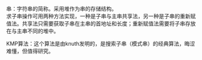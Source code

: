 串：字符串的简称。采用堆作为串的存储结构。  
求子串操作可用两种方法实现，一种是子串与主串共享法，另一种是子串的重新赋值法。共享法只需要获取子串在主串的首地址和长度；重新赋值法需要将子串存放在与主串不同的堆中。

KMP算法：这个算法是由knuth发明的，是搜索子串（模式串）的经典算法，晦涩难懂，但值得研究。